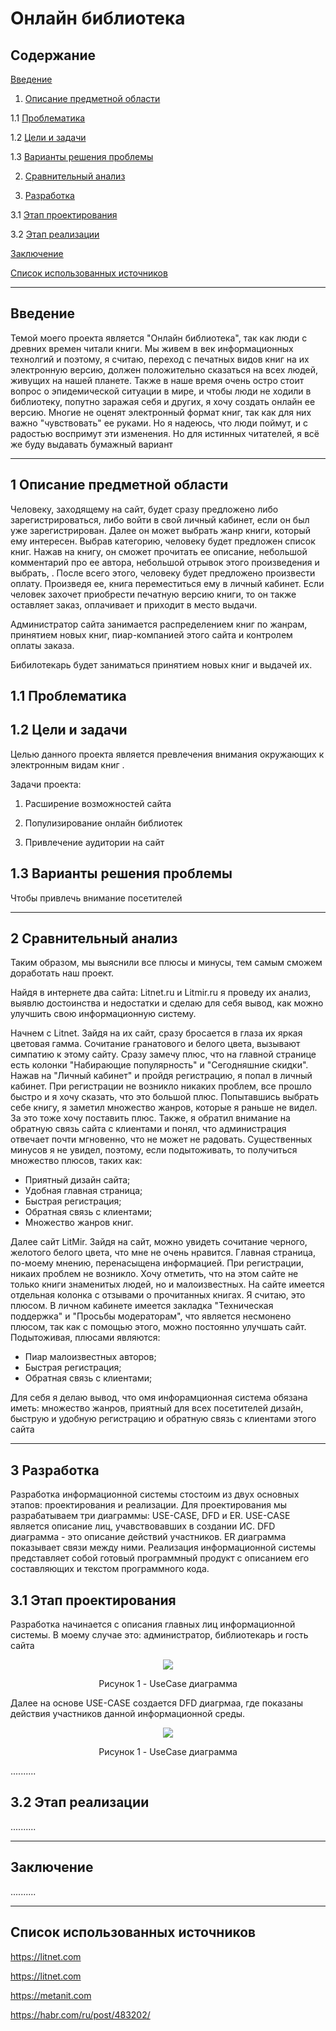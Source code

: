 # Онлайн библиотека

## Содержание


[Введение](#введение)

1. [Описание предметной области](#предметная_область)

1.1 [Проблематика](#проблематика)

1.2 [Цели и задачи](#цели_и_задачи)

1.3 [Варианты решения проблемы](#решение_проблемы)

2. [Сравнительный анализ](#анализ)

3. [Разработка](#разработка)

3.1 [Этап проектирования](#проектирование)

3.2 [Этап реализации](#реализация)

[Заключение](#заключение)

[Список использованных источников](#ссылки)

***

## Введение <a name="введение"></a>

Темой моего проекта является "Онлайн библиотека", так как люди с древних времен читали книги. Мы живем в век информационных технолгий и поэтому, я считаю, переход с печатных видов книг на их электронную версию, должен положительно сказаться на всех людей, живущих на нашей планете. Также в наше время очень остро стоит вопрос о эпидемической ситуации в мире, и чтобы люди не ходили в библиотеку, попутно заражая себя и других, я хочу создать онлайн ее версию. Многие не оценят электронный формат книг, так как для них важно "чувствовать" ее руками. Но я надеюсь, что люди поймут, и с радостью воспримут эти изменения. Но для истинных читателей, я всё же буду выдавать бумажный вариант 

***

## 1 Описание предметной области <a name="предметная_область"></a>

Человеку, заходящему на сайт, будет сразу предложено либо зарегистрироваться, либо войти в свой личный кабинет, если он был уже зарегистрирован. Далее он может выбрать жанр книги, который ему интересен. Выбрав категорию, человеку будет предложен список книг. Нажав на книгу, он сможет прочитать ее описание, небольшой комментарий про ее автора, небольшой отрывок этого произведения и выбрать, . После всего этого, человеку будет предложено произвести оплату. Произведя ее, книга переместиться ему в личный кабинет. Если человек захочет приобрести печатную версию книги, то он также оставляет заказ, оплачивает и приходит в место выдачи.

Администратор сайта занимается распределением книг по жанрам, принятием новых книг, пиар-компанией этого сайта и контролем оплаты заказа.

Бибилотекарь будет заниматься принятием новых книг и выдачей их.

## 1.1 Проблематика <a name="проблематика"></a>
 

## 1.2 Цели и задачи <a name="цели_и_задачи"></a>

Целью данного проекта является превлечения внимания окружающих к электронным видам книг . 

Задачи проекта: 
1) Расширение возможностей сайта
               
2) Популизирование онлайн библиотек

3) Привлечение аудитории на сайт


## 1.3 Варианты решения проблемы <a name="решение_проблемы"></a>

Чтобы привлечь внимание посетителей

***
## 2 Сравнительный анализ <a name="анализ"></a>

Таким образом, мы выяснили все плюсы и минусы, тем самым сможем доработать наш проект.

Найдя в интернете два сайта: Litnet.ru и Litmir.ru я проведу их анализ, выявлю достоинства и недостатки и сделаю для себя вывод, как можно улучшить свою информационную систему.

Начнем с Litnet.
Зайдя на их сайт, сразу бросается в глаза их яркая цветовая гамма. Сочитание гранатового и белого цвета, вызывают симпатию к этому сайту. Сразу замечу плюс, что на главной странице есть колонки "Набирающие популярность" и "Сегодняшние скидки". Нажав на "Личный кабинет" и пройдя регистрацию, я попал в личный кабинет. При регистрации не возникло никаких проблем, все прошло быстро и я хочу сказать, что это большой плюс. Попытавшись выбрать себе книгу, я заметил множество жанров, которые я раньше не видел. За это тоже хочу поставить плюс. Также, я обратил внимание на обратную связь сайта с клиентами и понял, что администрация отвечает почти мгновенно, что не может не радовать. Существенных минусов я не увидел, поэтому, если подытоживать, то получиться множество плюсов, таких как: 
* Приятный дизайн сайта;
* Удобная главная страница;
* Быстрая регистрация;
* Обратная связь с клиентами;
* Множество жанров книг.

Далее сайт LitMir.
Зайдя на сайт, можно увидеть сочитание черного, желотого белого цвета, что мне не очень нравится. Главная страница, по-моему мнению, перенасыщена информацией. При регистрации, никаих проблем не возникло. Хочу отметить, что на этом сайте не только книги знаменитых людей, но и малоизвестных. На сайте имеется отдельная колонка с отзывами о прочитанных книгах. Я считаю, это плюсом. В личном кабинете имеется закладка "Техническая поддержка" и "Просьбы модераторам", что является несмонено плюсом, так как с помощью этого, можно постоянно улучшать сайт. Подытоживая, плюсами являются:
* Пиар малоизвестных авторов;
* Быстрая регистрация;
* Обратная связь с клиентами;

Для себя я делаю вывод, что омя инфорамционная система обязана иметь: множество жанров, приятный для всех посетителей дизайн, быструю и удобную регистрацию и обратную связь с клиентами этого сайта

***
## 3 Разработка <a name="разработка"></a>

Разработка информационной системы стостоим из двух основных этапов: проектирования и реализации. Для проектирования мы разрабатываем три диаграммы: USE-CASE, DFD и ER. USE-CASE является описание лиц, учавствовавших в создании ИС. DFD диаграмма - это описание действий участников. ER диаграмма показывает связи между ними. Реализация информационной системы представляет собой готовый программный продукт с описанием его составляющих и текстом программного кода.

## 3.1 Этап проектирования <a name="проектирование"></a>

Разработка начинается с описания главных лиц информационной системы. В моему случае это: администратор, библиотекарь и гость сайта

<p align="center">
<img src="https://github.com/Fanatik62/biblioteka/blob/main/photo/USE-CASE.png?raw=true"></p>
<p align="center">Рисунок 1 - UseCase диаграмма</p>

Далее на основе USE-CASE создается DFD диагрмаа, где показаны действия участников данной информационной среды.

<p align="center">
<img src="https://github.com/Fanatik62/biblioteka/blob/main/photo/DFD.PNG?raw=true"></p>
<p align="center">Рисунок 1 - UseCase диаграмма</p>

..........

## 3.2 Этап реализации <a name="реализация"></a>
..........
***

## Заключение <a name="заключение"></a>
..........

***
## Список использованных источников <a name="ссылки"></a>

https://litnet.com

https://litnet.com

https://metanit.com

https://habr.com/ru/post/483202/
